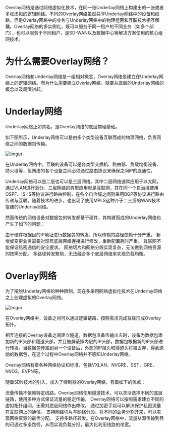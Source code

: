Overlay网络是通过网络虚拟化技术，在同一张Underlay网络上构建出的一张或者多张虚拟的逻辑网络。不同的Overlay网络虽然共享Underlay网络中的设备和线路，但是Overlay网络中的业务与Underlay网络中的物理组网和互联技术相互解耦。Overlay网络的多实例化，既可以服务于同一租户的不同业务（如多个部门），也可以服务于不同租户，是SD-WAN以及数据中心等解决方案使用的核心组网技术。

# 为什么需要Overlay网络？

Overlay网络和Underlay网络是一组相对概念，Overlay网络是建立在Underlay网络上的逻辑网络。而为什么需要建立Overlay网络，就要从底层的Underlay网络的概念以及局限讲起。

# Underlay网络

Underlay网络正如其名，是Overlay网络的底层物理基础。

如下图所示，Underlay网络可以是由多个类型设备互联而成的物理网络，负责网络之间的数据包传输。

![Imgur](http://123.57.190.49:12121/api/image/P08LZTP2.png)

在Underlay网络中，互联的设备可以是各类型交换机、路由器、负载均衡设备、防火墙等，但网络的各个设备之间必须通过路由协议来确保之间IP的连通性。

Underlay网络可以是二层也可以是三层网络。其中二层网络通常应用于以太网，通过VLAN进行划分。三层网络的典型应用就是互联网，其在同一个自治域使用OSPF、IS-IS等协议进行路由控制，在各个自治域之间则采用BGP等协议进行路由传递与互联。随着技术的进步，也出现了使用MPLS这种介于二三层的WAN技术搭建的Underlay网络。

然而传统的网络设备对数据包的转发都基于硬件，其构建而成的Underlay网络也产生了如下的问题：

由于硬件根据目的IP地址进行数据包的转发，所以传输的路径依赖十分严重。
新增或变更业务需要对现有底层网络连接进行修改，重新配置耗时严重。
互联网不能保证私密通信的安全要求。
网络切片和网络分段实现复杂，无法做到网络资源的按需分配。
多路径转发繁琐，无法融合多个底层网络来实现负载均衡。

# Overlay网络

为了摆脱Underlay网络的种种限制，现在多采用网络虚拟化技术在Underlay网络之上创建虚拟的Overlay网络。

![Imgur](http://123.57.190.49:12121/api/image/24Z0BPHF.png)

在Overlay网络中，设备之间可以通过逻辑链路，按照需求完成互联形成Overlay拓扑。

相互连接的Overlay设备之间建立隧道，数据包准备传输出去时，设备为数据包添加新的IP头部和隧道头部，并且被屏蔽掉内层的IP头部，数据包根据新的IP头部进行转发。当数据包传递到另一个设备后，外部的IP报头和隧道头将被丢弃，得到原始的数据包，在这个过程中Overlay网络并不感知Underlay网络。

Overlay网络有着各种网络协议和标准，包括VXLAN、NVGRE、SST、GRE、NVO3、EVPN等。

随着SDN技术的引入，加入了控制器的Overlay网络，有着如下的优点：

流量传输不依赖特定线路。Overlay网络使用隧道技术，可以灵活选择不同的底层链路，使用多种方式保证流量的稳定传输。
Overlay网络可以按照需求建立不同的虚拟拓扑组网，无需对底层网络作出修改。
通过加密手段可以解决保护私密流量在互联网上的通信。
支持网络切片与网络分段。将不同的业务分割开来，可以实现网络资源的最优分配。
支持多路径转发。在Overlay网络中，流量从源传输到目的可通过多条路径，从而实现负载分担，最大化利用线路的带宽。
